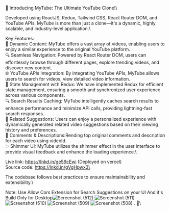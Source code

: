 🚀 Introducing MyTube: The Ultimate YouTube Clone!\

Developed using ReactJS, Redux, Tailwind CSS, React Router DOM, and YouTube APIs, MyTube is more than just a clone—it's a dynamic, highly scalable, and industry-level application.\

Key Features:\
🎥 Dynamic Content: MyTube offers a vast array of videos, enabling users to enjoy a similar experience to the original YouTube platform.\
🔍 Seamless Navigation: Powered by React Router DOM, users can effortlessly browse through different pages, explore trending videos, and discover new content.\
🌐 YouTube APIs Integration: By integrating YouTube APIs, MyTube allows users to search for videos, view detailed video information.\
🔐 State Management with Redux: We have implemented Redux for efficient state management, ensuring a smooth and synchronized user experience across various components.\
🔍 Search Results Caching: MyTube intelligently caches search results to enhance performance and minimize API calls, providing lightning-fast search responses.\
🧩 Related Suggestions: Users can enjoy a personalized experience with dynamically generated related video suggestions based on their viewing history and preferences.\
💬 Comments & Descriptions:Rending top original comments and description for each video using videoId.\
✨ Shimmer UI: MyTube utilizes the shimmer effect in the user interface to provide visual feedback and enhance the loading experience.\

Live link: https://lnkd.in/ge59cEwi (Deployed on vercel)\
Source code: https://lnkd.in/gVgHpwx3\

The codebase follows best practices to ensure maintainability and extensibility.\

Note: Use Allow Cors Extension for Search Suggestions on your UI And it's Build Only for Desktop![Screenshot (512)](https://github.com/ThotaRitikesh/MyTube/assets/91207994/3113fc97-fcb3-435a-9afa-5e87b5fc3a1d)
![Screenshot (511)](https://github.com/ThotaRitikesh/MyTube/assets/91207994/c12fbab1-be4a-4761-bba7-229d713cd6aa)
![Screenshot (510)](https://github.com/ThotaRitikesh/MyTube/assets/91207994/f3621919-06e6-4d70-a7c6-a47a0cc9ebc3)
![Screenshot (509)](https://github.com/ThotaRitikesh/MyTube/assets/91207994/f662ba8b-16f9-4b82-883d-716e0214a7a8)
![Screenshot (508)](https://github.com/ThotaRitikesh/MyTube/assets/91207994/dea0a403-5ff1-491f-ad01-ae1ba4e424ea)
. 🙏\


